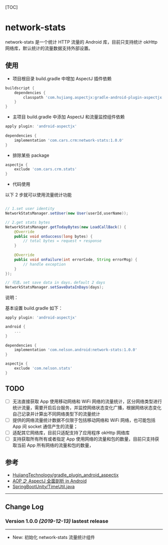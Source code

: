 
[TOC]

# network-stats
network-stats 是一个统计 HTTP 流量的 Android 库，目前只支持统计 okHttp 网络库，默认统计的流量数据支持外部设置。

## 使用

* 项目根目录 build.gradle 中增加 AspectJ 插件依赖

```groovy
buildscript {
    dependencies {
        classpath 'com.hujiang.aspectjx:gradle-android-plugin-aspectjx:2.0.8'
    }
}
```

* 主项目 build.gradle 中添加 AspectJ 和流量监控组件依赖

```groovy
apply plugin: 'android-aspectjx'
   
dependencies {
    implementation 'com.cars.crm:network-stats:1.0.0'
}
```

* 排除某些 package

```groovy
aspectjx {
    exclude 'com.cars.crm.stats'
}
```

* 代码使用

以下 2 步就可以使用流量统计功能

```java

// 1.set user identity
NetworkStatsManager.setUser(new User(userId,userName));

// 2.get stats bytes
NetworkStatsManager.getTodayBytes(new LoadCallBack() {
    @Override
    public void onSuccess(long bytes) {
        // total bytes = request + response
    }
    
    @Override
    public void onFailure(int errorCode, String errorMsg) {
        // handle exception
    }
});

// 可选，set save data in days，default 2 days
NetworkStatsManager.setSaveDataInDays(days);

```

说明：

基本设置 build.gradle 如下：

```groovy
apply plugin: 'android-aspectjx'

android {
    ...
}
   
dependencies {
    implementation 'com.nelson.android:network-stats:1.0.0'
}

aspectjx {
    exclude 'com.nelson.stats'
}
```

## TODO

- [ ] 无法直接获取 App 使用移动网络和 WiFi 网络的流量统计，区分网络类型进行统计流量，需要开启后台服务，并监控网络状态变化广播，根据网络状态变化自己记录并计算出不同网络类型下的流量统计
- [ ] 提供的网络流量统计数据不仅限于包括移动网络和 WiFi 网络，也可能包括 App 间 socket 通信产生的流量；
- [ ] 适配其它网络库，目前只适配支持了应用程序 okHttp 网络库
- [ ] 支持获取所有所有或者指定 App 使用网络的流量和包的数量，目前只支持获取当前 App 所有网络的流量和包的数量，

## 参考

* [HujiangTechnology/gradle_plugin_android_aspectjx](https://github.com/HujiangTechnology/gradle_plugin_android_aspectjx)
* [AOP 之 AspectJ 全面剖析 in Android
](https://www.jianshu.com/p/f90e04bcb326)
* [SpringBootUnity/TimeUtil.java](https://github.com/houko/SpringBootUnity/blob/master/core/src/main/java/info/xiaomo/core/untils/TimeUtil.java)

---

## Change Log

### Version 1.0.0 *(2019-12-13)* lastest release
----------------------------

* New: 初始化 network-stats 流量统计组件